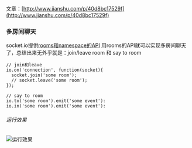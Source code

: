 文章：[http://www.jianshu.com/p/40d8bc17529f](http://www.jianshu.com/p/40d8bc17529f)

### 多房间聊天
socket.io提供[rooms和namespace的API](http://socket.io/docs/rooms-and-namespaces/)
用rooms的API就可以实现多房间聊天了，总结出来无外乎就是：join/leave room 和 say to room
```
// join和leave
io.on('connection', function(socket){
  socket.join('some room');
  // socket.leave('some room');
});

// say to room
io.to('some room').emit('some event'):
io.in('some room').emit('some event'):
```


###### 运行效果
![运行效果](http://upload-images.jianshu.io/upload_images/436630-d01d00f22a54a6e3.png?imageMogr2/auto-orient/strip|imageView2/2/w/1240)

